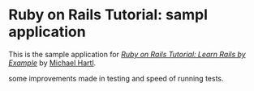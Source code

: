 # Ruby on Rails Tutorial: sampl application

This is the sample application for [*Ruby on Rails Tutorial: Learn Rails by Example*](http://railstutorial.org/) by [Michael Hartl](http://michaelhartl.com/).

some improvements made in testing and speed of running tests.
